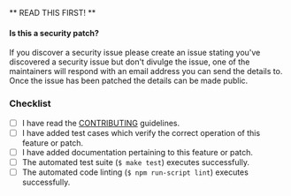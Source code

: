 ** READ THIS FIRST! **

#### Is this a security patch?

If you discover a security issue please create an issue stating you've discovered a security
issue but don't divulge the issue, one of the maintainers will respond with an email address
you can send the details to. Once the issue has been patched the details can be made public.

<!-- Provide a brief summary of the request in the title field above. -->

<!-- Provide a detailed description of your use case, including as much -->
<!-- detail as possible about what you are trying to accomplish and why. -->
<!-- If this patch closes an open issue, include a reference to the issue -->
<!-- number. -->

### Checklist

<!-- Place an `x` in the boxes that apply.  If you are unsure, please ask and -->
<!-- we will help. -->

- [ ] I have read the [CONTRIBUTING](https://github.com/passport-next/passport/blob/master/CONTRIBUTING.md) guidelines.
- [ ] I have added test cases which verify the correct operation of this feature or patch.
- [ ] I have added documentation pertaining to this feature or patch.
- [ ] The automated test suite (`$ make test`) executes successfully.
- [ ] The automated code linting (`$ npm run-script lint`) executes successfully.
